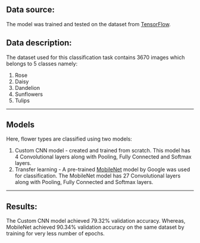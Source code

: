 ## Data source:

The model was trained and tested on the dataset from [TensorFlow](https://www.tensorflow.org/datasets/catalog/tf_flowers).

## Data description:

The dataset used for this classification task contains 3670 images which belongs to 5 classes namely:

1. Rose
2. Daisy
3. Dandelion
4. Sunflowers
5. Tulips

---

## Models

Here, flower types are classified using two models:

1. Custom CNN model - created and trained from scratch. This model has 4 Convolutional layers along with Pooling, Fully Connected and Softmax layers.
2. Transfer learning - A pre-trained [MobileNet](https://arxiv.org/pdf/1704.04861.pdf) model by Google was used for classification. The MobileNet model has 27 Convolutional layers along with Pooling, Fully Connected and Softmax layers.

---

## Results:

The Custom CNN model achieved 79.32% validation accuracy. Whereas, MobileNet achieved 90.34% validation accuracy on the same dataset by training for very less number of epochs. 

